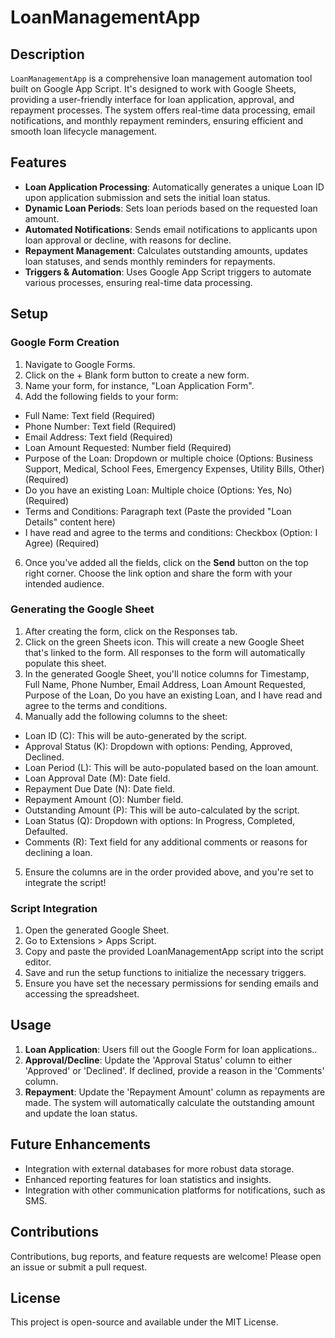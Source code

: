 # LoanManagementApp

## Description

`LoanManagementApp` is a comprehensive loan management automation tool built on Google App Script. It's designed to work with Google Sheets, providing a user-friendly interface for loan application, approval, and repayment processes. The system offers real-time data processing, email notifications, and monthly repayment reminders, ensuring efficient and smooth loan lifecycle management.

## Features

- **Loan Application Processing**: Automatically generates a unique Loan ID upon application submission and sets the initial loan status.
- **Dynamic Loan Periods**: Sets loan periods based on the requested loan amount.
- **Automated Notifications**: Sends email notifications to applicants upon loan approval or decline, with reasons for decline.
- **Repayment Management**: Calculates outstanding amounts, updates loan statuses, and sends monthly reminders for repayments.
- **Triggers & Automation**: Uses Google App Script triggers to automate various processes, ensuring real-time data processing.

## Setup
### Google Form Creation
1. Navigate to Google Forms.
2. Click on the + Blank form button to create a new form.
3. Name your form, for instance, "Loan Application Form".
5. Add the following fields to your form:
  - Full Name: Text field (Required)
  - Phone Number: Text field (Required)
  - Email Address: Text field (Required)
  - Loan Amount Requested: Number field (Required)
  - Purpose of the Loan: Dropdown or multiple choice (Options: Business Support, Medical, School Fees, Emergency Expenses, Utility Bills, Other) (Required)
  - Do you have an existing Loan: Multiple choice (Options: Yes, No) (Required)
  - Terms and Conditions: Paragraph text (Paste the provided "Loan Details" content here)
  - I have read and agree to the terms and conditions: Checkbox (Option: I Agree) (Required)
6. Once you've added all the fields, click on the **Send** button on the top right corner. Choose the link option and share the form with your intended audience.

### Generating the Google Sheet
1. After creating the form, click on the Responses tab.
2. Click on the green Sheets icon. This will create a new Google Sheet that's linked to the form. All responses to the form will automatically populate this sheet.
3. In the generated Google Sheet, you'll notice columns for Timestamp, Full Name, Phone Number, Email Address, Loan Amount Requested, Purpose of the Loan, Do you have an existing Loan, and I have read and agree to the terms and conditions.
4. Manually add the following columns to the sheet:
  - Loan ID (C): This will be auto-generated by the script.
  - Approval Status (K): Dropdown with options: Pending, Approved, Declined.
  - Loan Period (L): This will be auto-populated based on the loan amount.
  -  Loan Approval Date (M): Date field.
  -  Repayment Due Date (N): Date field.
  -  Repayment Amount (O): Number field.
  -  Outstanding Amount (P): This will be auto-calculated by the script.
  -  Loan Status (Q): Dropdown with options: In Progress, Completed, Defaulted.
  -  Comments (R): Text field for any additional comments or reasons for declining a loan.
5. Ensure the columns are in the order provided above, and you're set to integrate the script!


### Script Integration
1. Open the generated Google Sheet.
2. Go to Extensions > Apps Script.
3. Copy and paste the provided LoanManagementApp script into the script editor.
4. Save and run the setup functions to initialize the necessary triggers.
5. Ensure you have set the necessary permissions for sending emails and accessing the spreadsheet.

## Usage

1. **Loan Application**: Users fill out the Google Form for loan applications..
2. **Approval/Decline**: Update the 'Approval Status' column to either 'Approved' or 'Declined'. If declined, provide a reason in the 'Comments' column.
3. **Repayment**: Update the 'Repayment Amount' column as repayments are made. The system will automatically calculate the outstanding amount and update the loan status.

## Future Enhancements

- Integration with external databases for more robust data storage.
- Enhanced reporting features for loan statistics and insights.
- Integration with other communication platforms for notifications, such as SMS.

## Contributions

Contributions, bug reports, and feature requests are welcome! Please open an issue or submit a pull request.

## License

This project is open-source and available under the MIT License.

